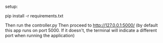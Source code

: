 setup: 

pip install -r requirements.txt


Then run the controller.py
Then proceed to  http://127.0.0.1:5000/ (by default this app runs on port 5000. If it doesn't, the terminal will indicate a different port when running the application)
